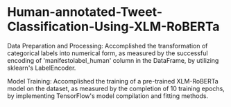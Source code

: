 # Human-annotated-Tweet-Classification-Using-XLM-RoBERTa

Data Preparation and Processing: Accomplished the transformation of categorical labels into numerical form, as measured by the successful encoding of 'manifestolabel_human' column in the DataFrame, by utilizing sklearn's LabelEncoder.

Model Training: Accomplished the training of a pre-trained XLM-RoBERTa model on the dataset, as measured by the completion of 10 training epochs, by implementing TensorFlow's model compilation and fitting methods.
